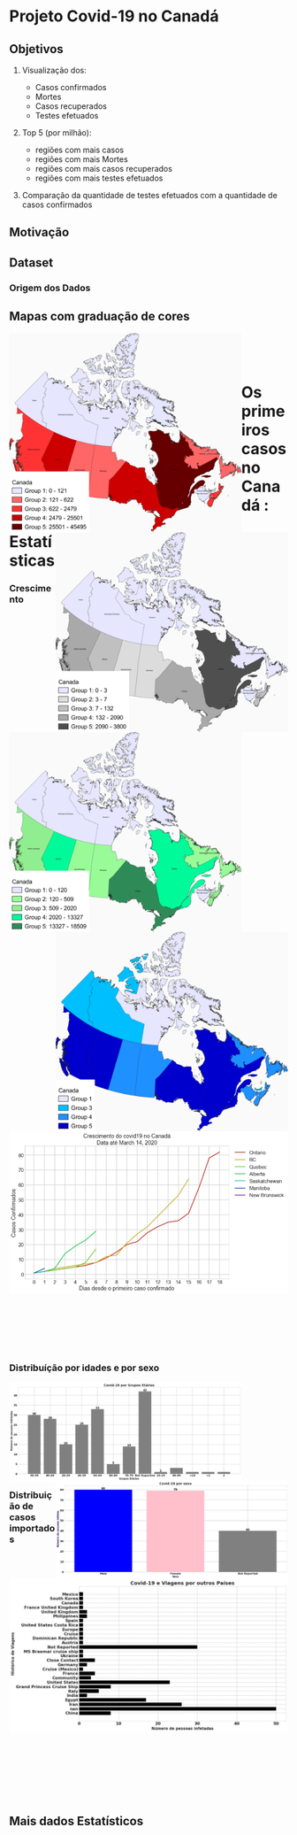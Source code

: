 # **Projeto Covid-19 no Canadá**

## Objetivos
1. Visualização dos:
   - Casos confirmados
   - Mortes
   - Casos recuperados
   - Testes efetuados

2. Top 5 (por milhão):
   - regiões com mais casos
   - regiões com mais Mortes
   - regiões com mais casos recuperados
   - regiões com mais testes efetuados

3. Comparação da quantidade de testes efetuados com a quantidade de casos confirmados

## **Motivação**

## **Dataset**

### **Origem dos Dados**


## **Mapas com graduação de cores**

<p><img src="fig/casosCanada.png" width="420" align="left"> <img src="fig/mortesCanada.png" width="420" align="right"> <p>

<p><img src="fig/recuperadosCanada.png" width="420" align="left" ><p> <p><img src="fig/testesCanada.png"  width="420" align="right" ><p>


<br/>
<br/>
<br/>


# Os primeiros casos no Canadá : Estatísticas

### Crescimento
<p><img src="graf/crescimento200.jpg" align="center" with="520">
   
<br/> 
<br/>
<br/>
<br/>
<br/>
<br/>
<br/>

### Distribuíção por idades e por sexo
<p><img src="graf/idades.jpg" width="420" align="left"> <p><img src="graf/sex.jpg" width="420" align="right">

<br/>
<br/>
<br/>
<br/>
<br/>
<br/>
<br/>
<br/>
<br/>
<br/>

### Distribuição de casos importados
<p><img src="graf/paises.jpg" align="center" with="520">
<br/>
<br/>
<br/>
<br/>
<br/>
<br/>
<br/>
<br/>

## Mais dados Estatísticos

